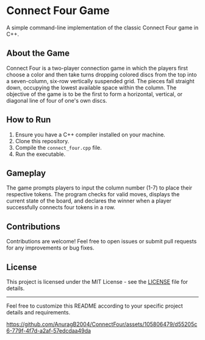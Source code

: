 # Connect Four Game

A simple command-line implementation of the classic Connect Four game in C++. 

## About the Game

Connect Four is a two-player connection game in which the players first choose a color and then take turns dropping colored discs from the top into a seven-column, six-row vertically suspended grid. The pieces fall straight down, occupying the lowest available space within the column. The objective of the game is to be the first to form a horizontal, vertical, or diagonal line of four of one's own discs.

## How to Run

1. Ensure you have a C++ compiler installed on your machine.
2. Clone this repository.
3. Compile the `connect_four.cpp` file.
4. Run the executable.

## Gameplay

The game prompts players to input the column number (1-7) to place their respective tokens. The program checks for valid moves, displays the current state of the board, and declares the winner when a player successfully connects four tokens in a row.

## Contributions

Contributions are welcome! Feel free to open issues or submit pull requests for any improvements or bug fixes.

## License

This project is licensed under the MIT License - see the [LICENSE](LICENSE) file for details.

---

Feel free to customize this README according to your specific project details and requirements.

https://github.com/AnuragB2004/ConnectFour/assets/105806479/d55205c6-779f-4f7d-a2af-57edcdaa49da

